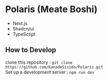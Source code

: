 # Polaris (Meate Boshi)

- Next.js
- Shadcn/ui
- TypeSctipt

## How to Develop

clone this repository : `git clone https://github.com/KanadeSisido/Polaris.git`<br>
Set up a development server : `npm run dev`